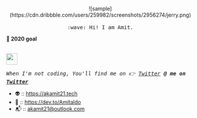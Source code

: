 <p align="center">
  ![sample](https://cdn.dribbble.com/users/259982/screenshots/2956274/jerry.png)
  <br><br>
  <samp>
    :wave: Hi! I am Amit.
  </samp>
</p>

**:telescope: 2020 goal**<br><br>

<img src="https://user-images.githubusercontent.com/5679180/79618120-0daffb80-80be-11ea-819e-d2b0fa904d07.gif" width="30px">

<samp>_When I'm not coding, You'll find me on :point_right: <a href="https://twitter.com/Amitaldo">Twitter</a> **@ me on <a href="https://twitter.com/Amitaldo">Twitter**_</a></samp>

- :alien: :: <https://akamit21.tech>
- :thought_balloon: :: <https://dev.to/Amitaldo>
- :mailbox_with_mail: :: akamit21@outlook.com
